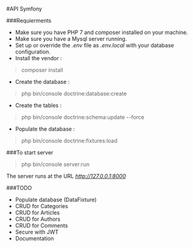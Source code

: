 #API Symfony

###Requierments

- Make sure you have PHP 7 and composer installed on your machine.
- Make sure you have a Mysql server running.
- Set up or override the *.env* file as *.env.local* with your database configuration.
- Install the vendor :
>composer install
- Create the database :
>php bin/console doctrine:database:create
- Create the tables :
>php bin/console doctrine:schema:update --force
- Populate the database :
>php bin/console doctrine:fixtures:load

###To start server

>php bin/console server:run

The server runs at the URL *http://127.0.0.1:8000*


###TODO

- Populate database (DataFixture)
- CRUD for Categories
- CRUD for Articles
- CRUD for Authors
- CRUD for Comments
- Secure with JWT
- Documentation